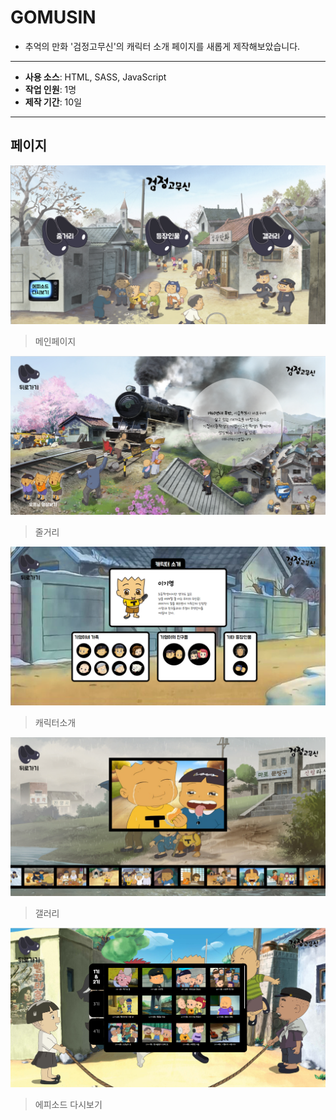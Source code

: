 # GOMUSIN

- 추억의 만화 '검정고무신'의 캐릭터 소개 페이지를 새롭게 제작해보았습니다.
---
- **사용 소스**: HTML, SASS, JavaScript
- **작업 인원**: 1명
- **제작 기간**: 10일

---
## 페이지
![메인페이지](./page/main.png)
> 메인페이지

![줄거리](./page/summary.png)
> 줄거리

![캐릭터소개](./page/characters.png)
> 캐릭터소개

![갤러리](./page/gallery.png)
> 갤러리

![에피소드 다시보기](./page/episode.png)
> 에피소드 다시보기
